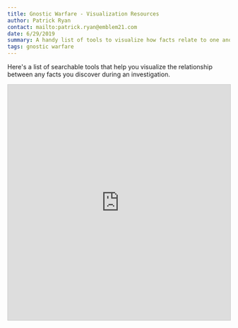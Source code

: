 ```yaml
---
title: Gnostic Warfare - Visualization Resources
author: Patrick Ryan
contact: mailto:patrick.ryan@emblem21.com
date: 6/29/2019
summary: A handy list of tools to visualize how facts relate to one another.
tags: gnostic warfare
---
```

Here's a list of searchable tools that help you visualize the relationship between any facts you discover during an investigation.

<iframe class="airtable-embed" src="https://airtable.com/embed/shr8zoZJzAhzGlBjm?backgroundColor=cyan&viewControls=on" frameborder="0" onmousewheel="" width="100%" height="533" style="background: transparent; border: 1px solid #ccc;"></iframe>
